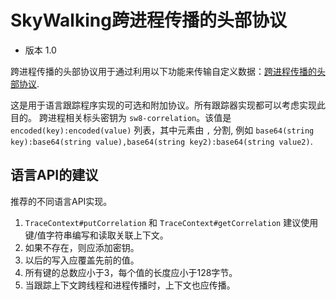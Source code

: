 # SkyWalking跨进程传播的头部协议
* 版本 1.0

跨进程传播的头部协议用于通过利用以下功能来传输自定义数据：[跨进程传播的头部协议](Skywalking-Cross-Process-Propagation-Headers-Protocol-v3.md). 

这是用于语言跟踪程序实现的可选和附加协议。所有跟踪器实现都可以考虑实现此目的。
跨进程相关标头密钥为 `sw8-correlation`。该值是 `encoded(key):encoded(value)` 列表，其中元素由 `,` 分割, 例如 `base64(string key):base64(string value),base64(string key2):base64(string value2)`.

## 语言API的建议
推荐的不同语言API实现。

1. `TraceContext#putCorrelation` 和 `TraceContext#getCorrelation` 建议使用键/值字符串编写和读取关联上下文。
1. 如果不存在，则应添加密钥。
1. 以后的写入应覆盖先前的值。
1. 所有键的总数应小于3，每个值的长度应小于128字节。
1. 当跟踪上下文跨线程和进程传播时，上下文也应传播。

